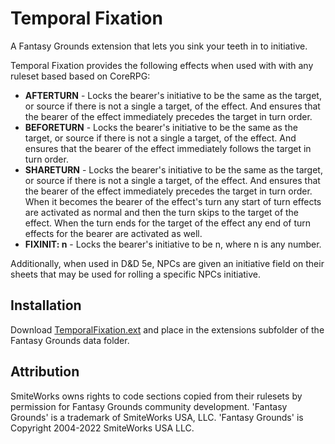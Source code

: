 # Temporal Fixation
A Fantasy Grounds extension that lets you sink your teeth in to initiative.

Temporal Fixation provides the following effects when used with with any ruleset based based on CoreRPG:
* **AFTERTURN** - Locks the bearer's initiative to be the same as the target, or source if there is not a single a target, of the effect. And ensures that the bearer of the effect immediately precedes the target in turn order.
* **BEFORETURN** - Locks the bearer's initiative to be the same as the target, or source if there is not a single a target, of the effect. And ensures that the bearer of the effect immediately follows the target in turn order.
* **SHARETURN** - Locks the bearer's initiative to be the same as the target, or source if there is not a single a target, of the effect. And ensures that the bearer of the effect immediately precedes the target in turn order. When it becomes the bearer of the effect's turn any start of turn effects are activated as normal and then the turn skips to the target of the effect. When the turn ends for the target of the effect any end of turn effects for the bearer are activated as well.
* **FIXINIT: n** - Locks the bearer's initiative to be n, where n is any number.

Additionally, when used in D&D 5e, NPCs are given an initiative field on their sheets that may be used for rolling a specific NPCs initiative.

## Installation
Download [TemporalFixation.ext](https://github.com/MeAndUnique/TemporalFixation/releases) and place in the extensions subfolder of the Fantasy Grounds data folder.

## Attribution
SmiteWorks owns rights to code sections copied from their rulesets by permission for Fantasy Grounds community development.
'Fantasy Grounds' is a trademark of SmiteWorks USA, LLC.
'Fantasy Grounds' is Copyright 2004-2022 SmiteWorks USA LLC.